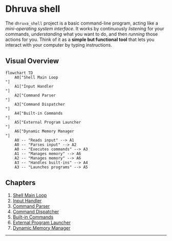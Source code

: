 # Dhruva shell

The `dhruva_shell` project is a basic command-line program, acting like a *mini-operating system interface*. It works by continuously *listening* for your commands, *understanding* what you want to do, and then *running* those actions for you. Think of it as a **simple but functional tool** that lets you interact with your computer by typing instructions.


## Visual Overview

```mermaid
flowchart TD
    A0["Shell Main Loop
"]
    A1["Input Handler
"]
    A2["Command Parser
"]
    A3["Command Dispatcher
"]
    A4["Built-in Commands
"]
    A5["External Program Launcher
"]
    A6["Dynamic Memory Manager
"]
    A0 -- "Reads input" --> A1
    A0 -- "Parses input" --> A2
    A0 -- "Executes commands" --> A3
    A1 -- "Manages memory" --> A6
    A2 -- "Manages memory" --> A6
    A3 -- "Handles built-ins" --> A4
    A3 -- "Launches programs" --> A5
```

## Chapters

1. [Shell Main Loop
](01_shell_main_loop_.md)
2. [Input Handler
](02_input_handler_.md)
3. [Command Parser
](03_command_parser_.md)
4. [Command Dispatcher
](04_command_dispatcher_.md)
5. [Built-in Commands
](05_built_in_commands_.md)
6. [External Program Launcher
](06_external_program_launcher_.md)
7. [Dynamic Memory Manager
](07_dynamic_memory_manager_.md)

---
